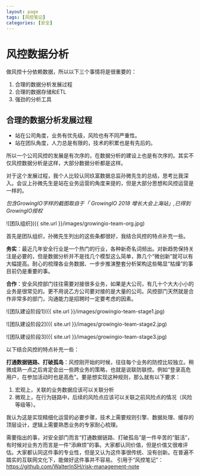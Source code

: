 ```yaml
---
layout: page
tags: [风控笔记]
categories: [安全]
---
```

# 风控数据分析

做风控十分依赖数据，所以以下三个事情将是很重要的：
1. 合理的数据分析发展过程
2. 合理的数据存储和ETL
3. 强劲的分析工具

## 合理的数据分析发展过程

* 站在公司角度，业务有优先级，风险也有不同严重性。
* 站在团队角度，人力总是有限的，技术的积累也是有先后的。

所以一个公司风控的发展是有次序的，在数据分析的建设上也是有次序的。其实不仅风控数据分析是这样，大部分数据分析都是这样。

对于这个发展过程，我个人比较认同玖富数据总监孙微先生的总结，思考比我深入。会议上孙微先生是站在业务运营的角度来提的，但是大部分思想和风控运营是一样的。

_包含GrowingIO字样的截图取自于「 GrowingIO 2018 增长大会上海站」,已得到GrowingIO授权_

![团队组织]({{ site.url }}/images/growingio-team-org.jpg)

首先是团队组织，孙微先生列出的这些条都很好，我结合风控的特点补充一些。

**务实**：最近几年安全行业是一个热门的行业，各种新奇名词频出。对新趋势保持关注是必要的，但是数据分析并不是找几个模型这么简单，靠几个“微创新”就可以有大幅提高。耐心的梳理各业务数据、一步步推演整套分析架构这些略显“枯燥”的事目前仍是重要的事。

**合作**：安全风控部门往往需要对接很多业务，如果是大公司，有几十个大大小小的业务是很常见的。更不用说乙方公司要对接的是大量的公司。风控部门天然就是合作非常多的部门，沟通能力是招聘时一定要考虑的因素。

![团队建设阶段1]({{ site.url }}/images/growingio-team-stage1.jpg)

![团队建设阶段2]({{ site.url }}/images/growingio-team-stage2.jpg)

![团队建设阶段3]({{ site.url }}/images/growingio-team-stage3.jpg)

以下结合风控的特点补充一些：

**打通数据链路、打破孤岛**：风控刚开始的时候，往往每个业务的防控比较独立。稍微成熟一点之后肯定会出一些跨业务的策略，也就是说联防联控。例如“登录高危用户，在参加活动时也是高危”。要是想实现这种规则，那么就有以下要求：

1. 宏观上，关联的业务数据应该可以关联分析
2. 微观上，在行为链路中，后续的风险点应该可以关联之前风险点的情况（风险等级等）。

我认为这是实现精细化运营的必要步骤，技术上需要规则引擎、数据处理、缓存的顶层设计，逻辑上需要熟悉业务的专家耐心梳理。

需要指出的事，对安全部门而言“打通数据链路、打破孤岛”是一件辛苦的“脏活”，有时候对业务方而言是一件“添麻烦”的事。大家都认同价值，但是价值又很难评估。大家都认同这件事的专业性，但是又认为这件事很传统、没有创新。在普遍不踏实的互联网文化下，能做好这件事并不容易。
引用于“风控笔记”：https://github.com/WalterInSH/risk-management-note
